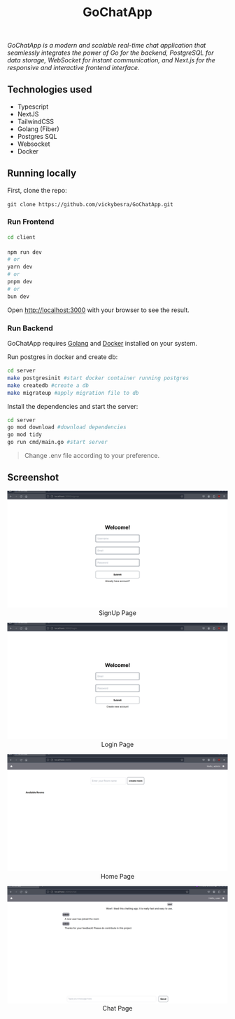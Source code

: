 <h1 align="center">GoChatApp</h1>
<br/>

_GoChatApp is a modern and scalable real-time chat application that seamlessly integrates the power of Go for the backend, PostgreSQL for data storage, WebSocket for instant communication, and Next.js for the responsive and interactive frontend interface._

## Technologies used
* Typescript
* NextJS
* TailwindCSS
* Golang (Fiber)
* Postgres SQL
* Websocket
* Docker

## Running locally
First, clone the repo:

```git clone https://github.com/vickybesra/GoChatApp.git```

### Run Frontend
```bash
cd client

npm run dev
# or
yarn dev
# or
pnpm dev
# or
bun dev
```
Open [http://localhost:3000](http://localhost:3000) with your browser to see the result.

### Run Backend
GoChatApp requires [Golang](https://go.dev) and [Docker](https://docs.docker.com/get-docker) installed on your system.

Run postgres in docker and create db:

```sh
cd server
make postgresinit #start docker container running postgres
make createdb #create a db 
make migrateup #apply migration file to db
```

Install the dependencies and start the server:

```sh
cd server
go mod download #download dependencies
go mod tidy
go run cmd/main.go #start server
```
> Change .env file according to your preference.

## Screenshot
<p align="center"> <img src="./screenshots/signup.png"/>SignUp Page</p>
<p align="center"> <img src="./screenshots/login.png"/>Login Page</p>
<p align="center"> <img src="./screenshots/home.png"/>Home Page</p>
<p align="center"> <img src="./screenshots/chat.png"/>Chat Page</p>
